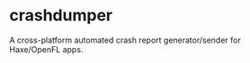 crashdumper
===========

A cross-platform automated crash report generator/sender for Haxe/OpenFL apps.
